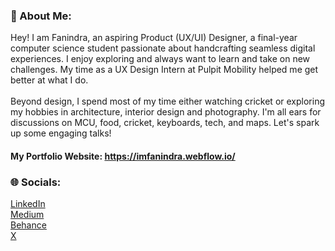 ### 💫 About Me:
Hey! I am Fanindra, an aspiring Product (UX/UI) Designer, a final-year computer science student passionate about handcrafting seamless digital experiences. I enjoy exploring and always want to learn and take on new challenges. My time as a UX Design Intern at Pulpit Mobility helped me get better at what I do.<br><br>Beyond design, I spend most of my time either watching cricket or exploring my hobbies in architecture, interior design and photography. I'm all ears for discussions on MCU, food, cricket, keyboards, tech, and maps. Let's spark up some engaging talks!

#### My Portfolio Website: https://imfanindra.webflow.io/

### 🌐 Socials:
[LinkedIn](https://linkedin.com/in/fanindra-m)<br>
[Medium](https://medium.com/@imfanindra)<br>
[Behance](https://www.behance.net/imfanindra)<br>
[X](https://twitter.com/imfanindra)

